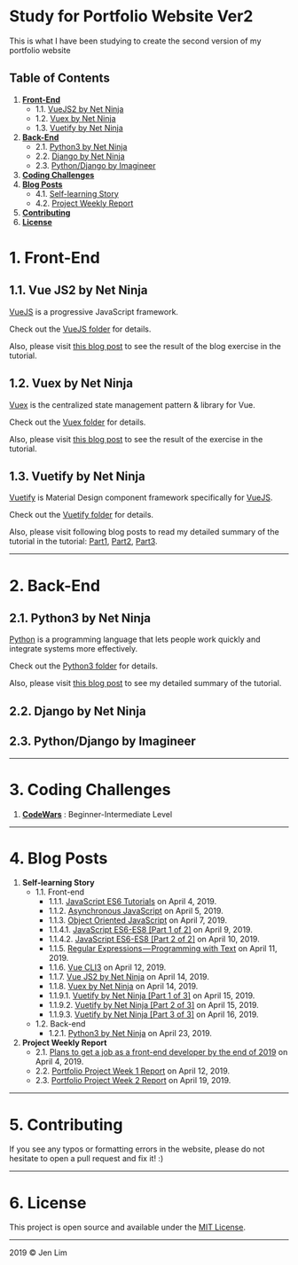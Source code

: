 # Study for Portfolio Website Ver2
This is what I have been studying to create the second version of my portfolio website

## Table of Contents
1. <b>[Front-End](https://github.com/cmdlhz/study_for_ver2#1-front-end)</b>
    - 1.1. [VueJS2 by Net Ninja](https://github.com/cmdlhz/study_for_ver2#11-vue-js2-by-net-ninja)
    - 1.2. [Vuex by Net Ninja](https://github.com/cmdlhz/study_for_ver2#12-vuex-by-net-ninja)
    - 1.3. [Vuetify by Net Ninja](https://github.com/cmdlhz/study_for_ver2#13-vuetify-by-net-ninja)
2. <b>[Back-End](https://github.com/cmdlhz/study_for_ver2#2-back-end)</b>
    - 2.1. [Python3 by Net Ninja](https://github.com/cmdlhz/study_for_ver2#21-python3-by-net-ninja)
    - 2.2. [Django by Net Ninja](https://github.com/cmdlhz/study_for_ver2#22-django-by-net-ninja)
    - 2.3. [Python/Django by Imagineer](https://github.com/cmdlhz/study_for_ver2#23-pythondjango-by-imagineer)
3. <b>[Coding Challenges](https://github.com/cmdlhz/study_for_ver2#3-coding-challenges)</b>
4. <b>[Blog Posts](https://github.com/cmdlhz/study_for_ver2#4-blog-posts)</b>
    - 4.1. [Self-learning Story](https://github.com/cmdlhz/study_for_ver2#41-self-learning-story)
    - 4.2. [Project Weekly Report](https://github.com/cmdlhz/study_for_ver2#42-project-weekly-report)
5. <b>[Contributing](https://github.com/cmdlhz/study_for_ver2#5-contributing)</b>
6. <b>[License](https://github.com/cmdlhz/study_for_ver2#6-license)</b>

# 1. Front-End 
## 1.1. Vue JS2 by Net Ninja
[VueJS](https://vuejs.org/) is a progressive JavaScript framework.

Check out the [VueJS folder](https://github.com/cmdlhz/study_for_ver2/tree/master/frontend/vuejs2) for details.

Also, please visit [this blog post](http://bit.ly/M_VueJS2_NN) to see the result of the blog exercise in the tutorial.

## 1.2. Vuex by Net Ninja
[Vuex](https://vuex.vuejs.org/) is the centralized state management pattern & library for Vue.

Check out the [Vuex folder](https://github.com/cmdlhz/study_for_ver2/tree/master/frontend/vuex) for details.

Also, please visit [this blog post](http://bit.ly/M_Vuex_CSM_NN) to see the result of the exercise in the tutorial.

## 1.3. Vuetify by Net Ninja
[Vuetify](https://next.vuetifyjs.com/en/) is Material Design component framework specifically for [VueJS](https://vuejs.org/).

Check out the [Vuetify folder](https://github.com/cmdlhz/study_for_ver2/tree/master/frontend/vuetify) for details.

Also, please visit following blog posts to read my detailed summary of the tutorial in the tutorial: [Part1](http://bit.ly/M_Vuetify_1_of_3_NN), [Part2](http://bit.ly/M_Vuetify_2_of_3_NN), [Part3](http://bit.ly/M_Vuetify_3_of_3_NN).

- - -

# 2. Back-End 
## 2.1. Python3 by Net Ninja
[Python](https://vuejs.org/) is a programming language that lets people work quickly and integrate systems more effectively.

Check out the [Python3 folder](https://github.com/cmdlhz/study_for_ver2/tree/master/backend/python3) for details.

Also, please visit [this blog post](http://bit.ly/M_Python3_NN) to see my detailed summary of the tutorial.

## 2.2. Django by Net Ninja

## 2.3. Python/Django by Imagineer
- - -

# 3. Coding Challenges
1. <b>[CodeWars](https://www.codewars.com/)</b> : Beginner-Intermediate Level

- - -

# 4. Blog Posts
1. <b>Self-learning Story</b>
    - 1.1. Front-end
        + 1.1.1. [JavaScript ES6 Tutorials](http://bit.ly/M_JS_ES6_NN) on April 4, 2019.
        + 1.1.2. [Asynchronous JavaScript](http://bit.ly/M_JS_Async_NN) on April 5, 2019.
        + 1.1.3. [Object Oriented JavaScript](http://bit.ly/M_JS_OO_NN) on April 7, 2019.
        + 1.1.4.1. [JavaScript ES6-ES8 [Part 1 of 2]](http://bit.ly/M_JS_ES6-8_1_CT) on April 9, 2019.
        + 1.1.4.2. [JavaScript ES6-ES8 [Part 2 of 2]](http://bit.ly/M_JS_ES6-8_2_CT) on April 10, 2019.
        + 1.1.5. [Regular Expressions — Programming with Text](http://bit.ly/M_JS_Regex_CT) on April 11, 2019.
        + 1.1.6. [Vue CLI3](http://bit.ly/M_Vue_CLI3_NN) on April 12, 2019.
        + 1.1.7. [Vue JS2 by Net Ninja](http://bit.ly/M_VueJS2_NN) on April 14, 2019.
        + 1.1.8. [Vuex by Net Ninja](http://bit.ly/M_Vuex_CSM_NN) on April 14, 2019.
        + 1.1.9.1. [Vuetify by Net Ninja [Part 1 of 3]](http://bit.ly/M_Vuetify_1_of_3_NN) on April 15, 2019.
        + 1.1.9.2. [Vuetify by Net Ninja [Part 2 of 3]](http://bit.ly/M_Vuetify_2_of_3_NN) on April 15, 2019.
        + 1.1.9.3. [Vuetify by Net Ninja [Part 3 of 3]](http://bit.ly/M_Vuetify_3_of_3_NN) on April 16, 2019.
    - 1.2. Back-end
        + 1.2.1. [Python3 by Net Ninja](http://bit.ly/M_Python3_NN) on April 23, 2019.
2. <b>Project Weekly Report</b>
    - 2.1. [Plans to get a job as a front-end developer by the end of 2019](http://bit.ly/week_0_goals) on April 4, 2019.
    - 2.2. [Portfolio Project Week 1 Report](http://bit.ly/M_p_v2_wk_1) on April 12, 2019.
    - 2.3. [Portfolio Project Week 2 Report](http://bit.ly/M_p_v2_wk_2) on April 19, 2019.
- - -

# 5. Contributing
If you see any typos or formatting errors in the website, please do not hesitate to open a pull request and fix it! :)
- - -

# 6. License
This project is open source and available under the [MIT License](https://github.com/cmdlhz/study_for_ver2/blob/master/LICENSE).
- - -

2019 © Jen Lim 